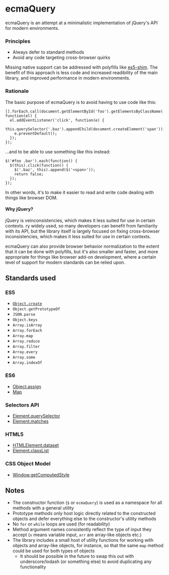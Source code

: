 # ecmaQuery

ecmaQuery is an attempt at a minimalistic implementation of jQuery's API for
modern environments.

### Principles

  * Always defer to standard methods
  * Avoid any code targeting cross-browser quirks

Missing native support can be addressed with polyfills like
[es5-shim](https://github.com/es-shims/es5-shim). The benefit of this
approach is less code and increased readibility of the main library,
and improved performance in modern environments.

### Rationale

The basic purpose of ecmaQuery is to avoid having to use code like this:

```
[].forEach.call(document.getElementById('foo').getElementsByClassName('bar'), function(el) {
  el.addEventListener('click', function(e) {
    this.querySelector('.baz').appendChild(document.createElement('span'));
    e.preventDefault();
  });
});
```

…and to be able to use something like this instead:

```
$('#foo .bar').each(function() {
  $(this).click(function() {
    $('.baz', this).append($('<span>'));
    return false;
  });
});
```

In other words, it's to make it easier to read and write code dealing with
things like browser DOM.

#### Why jQuery?

jQuery is veinconsistencies, which makes it less suited for use in certain contexts.
ry widely used, so many developers can benefit from familiarity
with its API, but the library itself is largely focused on fixing cross-browser
inconsistencies, which makes it less suited for use in certain contexts.

ecmaQuery can also provide browser behavior normalization to the extent
that it can be done with polyfills, but it's also smaller and faster,
and more appropriate for things like browser add-on development, where a
certain level of support for modern standards can be relied upon.

## Standards used

### ES5

  * [`Object.create`](https://developer.mozilla.org/en-US/docs/Web/JavaScript/Reference/Global_Objects/Object/create)
  * `Object.getPrototypeOf`
  * `JSON.parse`
  * `Object.keys`
  * `Array.isArray`
  * `Array.forEach`
  * `Array.map`
  * `Array.reduce`
  * `Array.filter`
  * `Array.every`
  * `Array.some`
  * `Array.indexOf`

### ES6

  * [Object.assign](http://people.mozilla.org/~jorendorff/es6-draft.html#sec-19.1.2.1)
  * [Map](https://people.mozilla.org/~jorendorff/es6-draft.html#sec-map-constructor)

### Selectors API

  * [Element.querySelector](https://developer.mozilla.org/en-US/docs/Web/API/Element.querySelector)
  * [Element.matches](https://developer.mozilla.org/en-US/docs/Web/API/Element.matches)

### HTML5

  * [HTMLElement.dataset](https://developer.mozilla.org/en-US/docs/Web/API/HTMLElement.dataset)
  * [Element.classList](https://developer.mozilla.org/en-US/docs/Web/API/Element.classList)

### CSS Object Model

  * [Window.getComputedStyle](http://dev.w3.org/csswg/cssom/#dom-window-getcomputedstyle)

## Notes

  * The constructor function (`$` or `ecmaQuery`) is used as a namespace for all 
    methods with a general utility
  * Prototype methods only host logic directly related to the constructed objects
    and defer everything else to the constructor's utility methods
  * No `for` or `while` loops are used (for readability)
  * Method argument names consistently reflect the type of input they accept
    (`x` means variable input, `arr` are array-like objects etc.)
  * The library includes a small host of utility functions for working with
    objects and array-like objects, for instance, so that the same `map` method
    could be used for both types of objects
    * It should be possible in the future to swap this out with underscore/lodash 
      (or something else) to avoid duplicating any functionality

